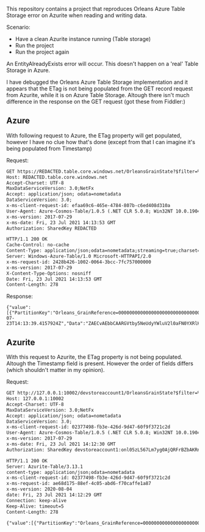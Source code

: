 This repository contains a project that reproduces Orleans Azure Table Storage error on Azurite when reading and writing data.

Scenario:

- Have a clean Azurite instance running (Table storage)
- Run the project
- Run the project again

An EntityAlreadyExists error will occur. This doesn't happen on a 'real' Table Storage in Azure.

I have debugged the Orleans Azure Table Storage implementation and it appears that the ETag is not being populated from the GET record request from Azurite, while it is on Azure Table Storage. Altough there isn't much difference in the response on the GET request (got these from Fiddler:)

## Azure
With following request to Azure, the ETag property will get populated, however I have no clue how that's done (except from that I can imagine it's being populated from Timestamp)

Request:
```txt
GET https://REDACTED.table.core.windows.net/OrleansGrainState?$filter=%28PartitionKey%20eq%20%27Orleans_GrainReference%3D0000000000000000000000000000000006ffffff9834267b%2Bhelloworld%27%29%20and%20%28RowKey%20eq%20%27Demo.MyGrainWithState%2CDemo.state%27%29 HTTP/1.1
Host: REDACTED.table.core.windows.net
Accept-Charset: UTF-8
MaxDataServiceVersion: 3.0;NetFx
Accept: application/json; odata=nometadata
DataServiceVersion: 3.0;
x-ms-client-request-id: efaa69c6-465e-4784-807b-c6ed408d310a
User-Agent: Azure-Cosmos-Table/1.0.5 (.NET CLR 5.0.8; Win32NT 10.0.19043.0)
x-ms-version: 2017-07-29
x-ms-date: Fri, 23 Jul 2021 14:13:53 GMT
Authorization: SharedKey REDACTED

HTTP/1.1 200 OK
Cache-Control: no-cache
Content-Type: application/json;odata=nometadata;streaming=true;charset=utf-8
Server: Windows-Azure-Table/1.0 Microsoft-HTTPAPI/2.0
x-ms-request-id: 2428b426-1002-0064-3bcc-7fc757000000
x-ms-version: 2017-07-29
X-Content-Type-Options: nosniff
Date: Fri, 23 Jul 2021 14:13:53 GMT
Content-Length: 278
```

Response:
```
{"value":[{"PartitionKey":"Orleans_GrainReference=0000000000000000000000000000000006ffffff9834267b+helloworld","RowKey":"Demo.MyGrainWithState,Demo.state","Timestamp":"2021-07-23T14:13:39.4157924Z","Data":"ZAECvAEbbCAARGVtby5NeUdyYWluV2l0aFN0YXRlK1N0YXRlLERlbW8FAAAASGVsbG8="}]}
```

## Azurite
With this request to Azurite, the ETag property is not being populated. Altough the Timestamp field is present. However the order of fields differs (which shouldn't matter in my opinion).

Request:
```txt
GET http://127.0.0.1:10002/devstoreaccount1/OrleansGrainState?$filter=%28PartitionKey%20eq%20%27Orleans_GrainReference%3D0000000000000000000000000000000006ffffff9834267b%2Bhelloworld%27%29%20and%20%28RowKey%20eq%20%27Demo.MyGrainWithState%2CDemo.state%27%29 HTTP/1.1
Host: 127.0.0.1:10002
Accept-Charset: UTF-8
MaxDataServiceVersion: 3.0;NetFx
Accept: application/json; odata=nometadata
DataServiceVersion: 3.0;
x-ms-client-request-id: 02377498-fb3e-426d-9d47-60f9f3721c2d
User-Agent: Azure-Cosmos-Table/1.0.5 (.NET CLR 5.0.8; Win32NT 10.0.19043.0)
x-ms-version: 2017-07-29
x-ms-date: Fri, 23 Jul 2021 14:12:30 GMT
Authorization: SharedKey devstoreaccount1:onl05zL567Lm7yg0AjQRFrBZbAKRnFKe0m1b35cF4u0=
```

```txt
HTTP/1.1 200 OK
Server: Azurite-Table/3.13.1
content-type: application/json;odata=nometadata
x-ms-client-request-id: 02377498-fb3e-426d-9d47-60f9f3721c2d
x-ms-request-id: ae68d175-88ef-4c05-abd6-f70caffe1a87
x-ms-version: 2020-08-04
date: Fri, 23 Jul 2021 14:12:29 GMT
Connection: keep-alive
Keep-Alive: timeout=5
Content-Length: 278

{"value":[{"PartitionKey":"Orleans_GrainReference=0000000000000000000000000000000006ffffff9834267b+helloworld","RowKey":"Demo.MyGrainWithState,Demo.state","Data":"ZAECvAEbbCAARGVtby5NeUdyYWluV2l0aFN0YXRlK1N0YXRlLERlbW8FAAAASGVsbG8=","Timestamp":"2021-07-23T14:12:15.0270000Z"}]}
```